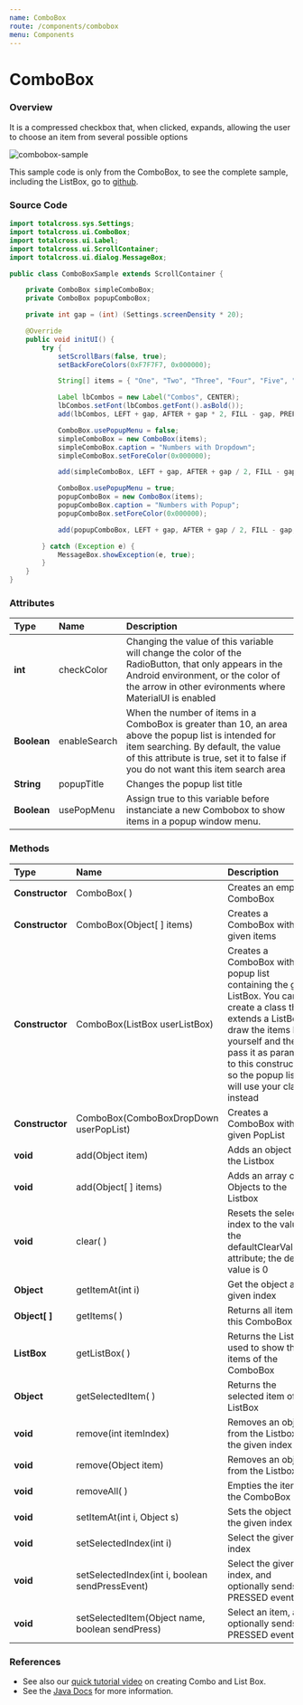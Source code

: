 ```yaml
---
name: ComboBox
route: /components/combobox
menu: Components
---
```


# ComboBox

### Overview

It is a compressed checkbox that, when clicked, expands, allowing the user to choose an item from several possible options

![combobox-sample](../.gitbook/assets/combobox-sample.gif)

<!-- {% hint style="info" %} -->

This sample code is only from the ComboBox, to see the complete sample, including the ListBox, go to [github](https://github.com/TotalCross/TCSample/blob/master/src/main/java/totalcross/sample/components/ui/ComboListSample.java).

<!-- {% endhint %} -->

### Source Code

<!-- {% code title="ComboBoxSample.java" %} -->

```java
import totalcross.sys.Settings;
import totalcross.ui.ComboBox;
import totalcross.ui.Label;
import totalcross.ui.ScrollContainer;
import totalcross.ui.dialog.MessageBox;

public class ComboBoxSample extends ScrollContainer {

	private ComboBox simpleComboBox;
	private ComboBox popupComboBox;

	private int gap = (int) (Settings.screenDensity * 20);

	@Override
	public void initUI() {
		try {
			setScrollBars(false, true);
			setBackForeColors(0xF7F7F7, 0x000000);

			String[] items = { "One", "Two", "Three", "Four", "Five", "Six", "Seven", "Eight", "Nine", "Ten" };

			Label lbCombos = new Label("Combos", CENTER);
			lbCombos.setFont(lbCombos.getFont().asBold());
			add(lbCombos, LEFT + gap, AFTER + gap * 2, FILL - gap, PREFERRED);

			ComboBox.usePopupMenu = false;
			simpleComboBox = new ComboBox(items);
			simpleComboBox.caption = "Numbers with Dropdown";
			simpleComboBox.setForeColor(0x000000);

			add(simpleComboBox, LEFT + gap, AFTER + gap / 2, FILL - gap, PREFERRED);

			ComboBox.usePopupMenu = true;
			popupComboBox = new ComboBox(items);
			popupComboBox.caption = "Numbers with Popup";
			popupComboBox.setForeColor(0x000000);

			add(popupComboBox, LEFT + gap, AFTER + gap / 2, FILL - gap, PREFERRED);

		} catch (Exception e) {
			MessageBox.showException(e, true);
		}
	}
}
```

<!-- {% endcode %} -->

### Attributes

| Type        | Name         | Description                                                                                                                                                                                                                       |
| :---------- | :----------- | :-------------------------------------------------------------------------------------------------------------------------------------------------------------------------------------------------------------------------------- |
| **int**     | checkColor   | Changing the value of this variable will change the color of the RadioButton, that only appears in the Android environment, or the color of the arrow in other evironments where MaterialUI is enabled                            |
| **Boolean** | enableSearch | When the number of items in a ComboBox is greater than 10, an area above the popup list is intended for item searching. By default, the value of this attribute is true, set it to false if you do not want this item search area |
| **String**  | popupTitle   | Changes the popup list title                                                                                                                                                                                                      |
| **Boolean** | usePopMenu   | Assign true to this variable before instanciate a new Combobox to show items in a popup window menu.                                                                                                                              |

### Methods

| Type            | Name                                              | Description                                                                                                                                                                                                                                     |
| :-------------- | :------------------------------------------------ | :---------------------------------------------------------------------------------------------------------------------------------------------------------------------------------------------------------------------------------------------- |
| **Constructor** | ComboBox\( \)                                     | Creates an empty ComboBox                                                                                                                                                                                                                       |
| **Constructor** | ComboBox\(Object\[ \] items\)                     | Creates a ComboBox with the given items                                                                                                                                                                                                         |
| **Constructor** | ComboBox\(ListBox userListBox\)                   | Creates a ComboBox with a popup list containing the given ListBox. You can create a class that extends a ListBox to draw the items by yourself and then pass it as parameter to this constructor, so the popup list will use your class instead |
| **Constructor** | ComboBox\(ComboBoxDropDown userPopList\)          | Creates a ComboBox with the given PopList                                                                                                                                                                                                       |
| **void**        | add\(Object item\)                                | Adds an object to the Listbox                                                                                                                                                                                                                   |
| **void**        | add\(Object\[ \] items\)                          | Adds an array of Objects to the Listbox                                                                                                                                                                                                         |
| **void**        | clear\( \)                                        | Resets the selected index to the value of the defaultClearValueInt attribute; the default value is 0                                                                                                                                            |
| **Object**      | getItemAt\(int i\)                                | Get the object at the given index                                                                                                                                                                                                               |
| **Object\[ \]** | getItems\( \)                                     | Returns all items in this ComboBox                                                                                                                                                                                                              |
| **ListBox**     | getListBox\( \)                                   | Returns the ListBox used to show the items of the ComboBox                                                                                                                                                                                      |
| **Object**      | getSelectedItem\( \)                              | Returns the selected item of the ListBox                                                                                                                                                                                                        |
| **void**        | remove\(int itemIndex\)                           | Removes an object from the Listbox at the given index                                                                                                                                                                                           |
| **void**        | remove\(Object item\)                             | Removes an object from the Listbox                                                                                                                                                                                                              |
| **void**        | removeAll\( \)                                    | Empties the items of the ComboBox                                                                                                                                                                                                               |
| **void**        | setItemAt\(int i, Object s\)                      | Sets the object at the given index                                                                                                                                                                                                              |
| **void**        | setSelectedIndex\(int i\)                         | Select the given index                                                                                                                                                                                                                          |
| **void**        | setSelectedIndex\(int i, boolean sendPressEvent\) | Select the given index, and optionally sends a PRESSED event                                                                                                                                                                                    |
| **void**        | setSelectedItem\(Object name, boolean sendPress\) | Select an item, and optionally sends a PRESSED event                                                                                                                                                                                            |

### References

- See also our [quick tutorial video](https://www.youtube.com/watch?v=UN67cUHuD7M) on creating Combo and List Box.
- See the [Java Docs](https://rs.totalcross.com/doc/totalcross/ui/Button.html) for more information.
